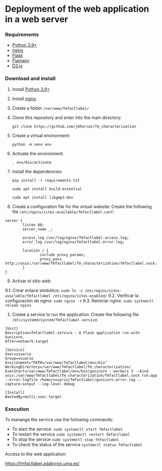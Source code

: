
# Deployment of the web application in a web server

### Requirements
- [Python 3.9+](https://www.python.org/)
- [nginx](https://nginx.org/en/)
- [Flask](https://flask.palletsprojects.com/en/3.0.x/)
- [Flamapy](https://www.flamapy.org/)
- [D3.js](https://d3js.org/)

### Download and install
1. Install [Python 3.9+](https://www.python.org/)
2. Install [nginx](https://nginx.org/en/)
3. Create a folder `/var/www/fmfactlabel/`
4. Clone this repository and enter into the main directory:

    `git clone https://github.com/jmhorcas/fm_characterization`

5. Create a virtual environment: 
   
   `python -m venv env`

6. Activate the environment: 
   
   `. env/bin/activate`
   
7. Install the dependencies: 
   
   `pip install -r requirements.txt`

   `sudo apt install build-essential`
   
   `sudo apt install libgmp3-dev`


8. Create a configuration file for the virtual website:
Create the following file `/etc/nginx/sites-available/fmfactlabel.conf`:

```
server {
        listen 80;
        server_name _;

        access_log /var/log/nginx/fmfactlabel.access.log;
        error_log /var/log/nginx/fmfactlabel.error.log;

        location / {
                include proxy_params;
                proxy_pass http://unix:/var/www/fmfactlabel/fm_characterization/fmfactlabel.sock;
        }
}
```

9. Activar el sitio web:

9.1. Crear enlace simbólico: `sudo ln -s /etc/nginx/sites-available/fmfactlabel /etc/nginx/sites-enabled/`
9.2. Verificar la configuración de nginx: `sudo nginx -t`
9.3. Reiniciar nginx: `sudo systemctl reload nginx` 

1.  Create a service to run the application:
Create the following file `/etc/systemd/system/fmfactlabel.service`:

```
[Unit]
Description=fmfactlabel.service - A Flask application run with Gunicorn.
After=network.target

[Service]
User=usuario
Group=usuario
Environment="PATH=/var/www/fmfactlabel/env/bin"
WorkingDirectory=/var/www/fmfactlabel/fm_characterization/
ExecStart=/var/www/fmfactlabel/env/bin/gunicorn --workers 3 --bind unix:/var/www/fmfactlabel/fm_characterization/fmfactlabel.sock run:app --error-logfile /home/usuario/fmfactlabel/gunicorn.error.log --capture-output --log-level debug

[Install]
WantedBy=multi-user.target
```

### Execution
To manange the service use the following commands:

- To start the service: `sudo systemctl start fmfactlabel`
- To restart the service `sudo systemctl restart fmfactlabel`
- To stop the service `sudo systemctl stop fmfactlabel`
- To check the status of the service `systemctl status fmfactlabel`

Access to the web application:

https://fmfactlabel.adabyron.uma.es/
